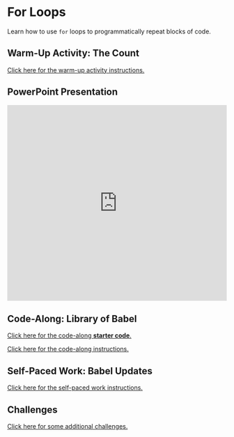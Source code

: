 # For Loops
Learn how to use `for` loops to programmatically repeat blocks of code.

## Warm-Up Activity: The Count
[Click here for the warm-up activity instructions.](WarmUp.md)

## PowerPoint Presentation
<iframe src='https://view.officeapps.live.com/op/embed.aspx?src=https://hylandtechclub.com/web-102/ForLoops/ForLoops.pptx' width='100%' height='450px' frameborder='0'></iframe>

## Code-Along: Library of Babel
[Click here for the code-along **starter code**.](https://replit.com/@HylandOutreach/Babel)

[Click here for the code-along instructions.](BabelCodeAlong.md)

## Self-Paced Work: Babel Updates
[Click here for the self-paced work instructions.](SelfPacedWork.md)

## Challenges
[Click here for some additional challenges.](Challenges.md)
